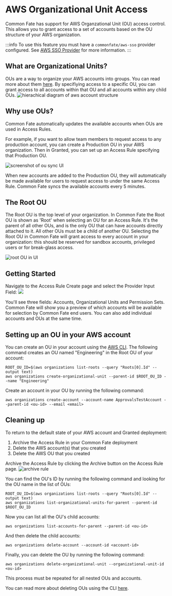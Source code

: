 
# AWS Organizational Unit Access

Common Fate has support for AWS Organzational Unit (OU) access control. This allows you to grant access to a set of accounts based on the OU structure of your AWS organization.

:::info
To use this feature you must have a `commonfate/aws-sso` provider configured. See [AWS SSO Provider](/common-fate/providers/aws-sso/aws-sso) for more information.
:::

## What are Organizational Units?

OUs are a way to organize your AWS accounts into groups. You can read more about them [here](https://docs.aws.amazon.com/organizations/latest/userguide/orgs_manage_ous.html). By specifiying access to a specific OU, you can grant access to all accounts within that OU and all accounts within any child OUs.
![hierachical diagram of aws account structure](/img/org-units/structure.png)

## Why use OUs?

Common Fate automatically updates the available accounts when OUs are used in Access Rules.

For example, if you want to allow team members to request access to any production account, you can create a Production OU in your AWS organization. Then in Granted, you can set up an Access Rule specifying that Production OU.

![screenshot of ou sync UI](/img/org-units/ou_sync.png)

When new accounts are added to the Production OU, they will automatically be made available for users to request access to under the same Access Rule. Common Fate syncs the available accounts every 5 minutes.

## The Root OU

The Root OU is the top level of your organization. In Common Fate the Root OU is shown as 'Root' when selecting an OU for an Access Rule. It's the parent of all other OUs, and is the only OU that can have accounts directly attached to it. All other OUs must be a child of another OU. Selecting the Root OU in Common Fate will grant access to every account in your organization: this should be reserved for sandbox accounts, privileged users or for break-glass access.

![root OU in UI](/img/org-units/root_ou.png)

## Getting Started

Navigate to the Access Rule Create page and select the Provider Input Field:
![](/img/org-units/1.png)

You'll see three fields: Accounts, Organizational Units and Permission Sets. Common Fate will show you a preview of which accounts will be available for selection by Common Fate end users. You can also add individual accounts and OUs at the same time.

## Setting up an OU in your AWS account

You can create an OU in your account using the [AWS CLI](https://docs.aws.amazon.com/cli/latest/reference/organizations/create-organizational-unit.html). The following command creates an OU named "Engineering" in the Root OU of your account:

```
ROOT_OU_ID=$(aws organizations list-roots --query "Roots[0].Id" --output text)
aws organizations create-organizational-unit --parent-id $ROOT_OU_ID --name "Engineering"
```

Create an account in your OU by running the following command:

```
aws organizations create-account --account-name ApprovalsTestAccount --parent-id <ou-id> --email <email>
```

## Cleaning up

To return to the default state of your AWS account and Granted deployment:
1. Archive the Access Rule in your Common Fate deployment
1. Delete the AWS account(s) that you created
1. Delete the AWS OU that you created


Archive the Access Rule by clicking the Archive button on the Access Rule page.
![archive rule](/img/org-units/archive_rule.png)


You can find the OU's ID by running the following command and looking for the OU name in the list of OUs:

```
ROOT_OU_ID=$(aws organizations list-roots --query "Roots[0].Id" --output text)
aws organizations list-organizational-units-for-parent --parent-id $ROOT_OU_ID
```

Now you can list all the OU's child accounts:
```
aws organizations list-accounts-for-parent --parent-id <ou-id>
```

And then delete the child accounts:

```
aws organizations delete-account --account-id <account-id>
```

Finally, you can delete the OU by running the following command:


```
aws organizations delete-organizational-unit --organizational-unit-id <ou-id>
```

This process must be repeated for all nested OUs and accounts.

You can read more about deleting OUs using the CLI [here](https://docs.aws.amazon.com/cli/latest/reference/organizations/delete-organizational-unit.html).